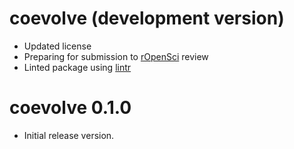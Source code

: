 # coevolve (development version)

* Updated license
* Preparing for submission to [rOpenSci](https://ropensci.org/) review
* Linted package using [lintr](https://lintr.r-lib.org/)

# coevolve 0.1.0

* Initial release version.
